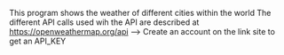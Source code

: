 This program shows the weather of different cities within the world
The different API calls used wih the API are described at https://openweathermap.org/api --> Create an account on the link site to get an API_KEY